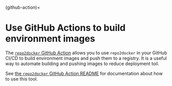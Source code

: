 (github-action)=

# Use GitHub Actions to build environment images

The [`repo2docker` GitHub Action](https://github.com/jupyterhub/repo2docker-action) allows you to use `repo2docker` in your GitHub CI/CD to build environment images and push them to a registry. It is a useful way to automate building and pushing images to reduce deployment toil.

See [the `repo2docker` GitHub Action README](https://github.com/jupyterhub/repo2docker-action) for documentation about how to use this tool.
